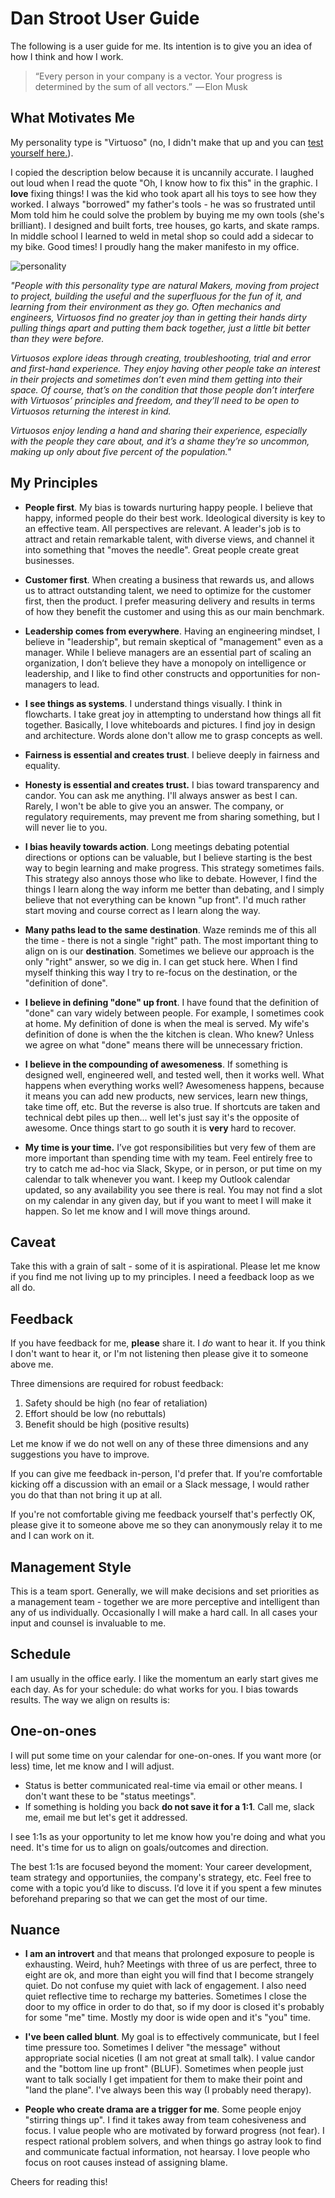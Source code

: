 # Dan Stroot User Guide

The following is a user guide for me. Its intention is to give you an idea of how I think and how I work.

> “Every person in your company is a vector. Your progress is determined by the sum of all vectors.”
>  — Elon Musk

## What Motivates Me

My personality type is "Virtuoso" (no, I didn't make that up and you can [test yourself here.](https://www.16personalities.com)).

I copied the description below because it is uncannily accurate. I laughed out loud when I read the quote "Oh, I know how to fix this" in the graphic. I **love** fixing things! I was the kid who took apart all his toys to see how they worked. I always "borrowed" my father's tools - he was so frustrated until Mom told him he could solve the problem by buying me my own tools (she's brilliant). I designed and built forts, tree houses, go karts, and skate ramps. In middle school I learned to weld in metal shop so could add a sidecar to my bike. Good times! I proudly hang the maker manifesto in my office.

![personality](https://raw.githubusercontent.com/dstroot/readme/master/personality.png)

_"People with this personality type are natural Makers, moving from project to project, building the useful and the superfluous for the fun of it, and learning from their environment as they go. Often mechanics and engineers, Virtuosos find no greater joy than in getting their hands dirty pulling things apart and putting them back together, just a little bit better than they were before._

_Virtuosos explore ideas through creating, troubleshooting, trial and error and first-hand experience. They enjoy having other people take an interest in their projects and sometimes don’t even mind them getting into their space. Of course, that’s on the condition that those people don’t interfere with Virtuosos’ principles and freedom, and they’ll need to be open to Virtuosos returning the interest in kind._

_Virtuosos enjoy lending a hand and sharing their experience, especially with the people they care about, and it’s a shame they’re so uncommon, making up only about five percent of the population."_

## My Principles

- **People first**. My bias is towards nurturing happy people. I believe that happy, informed people do their best work. Ideological diversity is key to an effective team. All perspectives are relevant. A leader's job is to attract and retain remarkable talent, with diverse views, and channel it into something that "moves the needle". Great people create great businesses. 

- **Customer first**. When creating a business that rewards us, and allows us to attract outstanding talent, we need to optimize for the customer first, then the product. I prefer measuring delivery and results in terms of how they benefit the customer and using this as our main benchmark. 

- **Leadership comes from everywhere**. Having an engineering mindset, I believe in "leadership", but remain skeptical of "management" even as a manager. While I believe managers are an essential part of scaling an organization, I don’t believe they have a monopoly on intelligence or leadership, and I like to find other constructs and opportunities for non-managers to lead. 

- **I see things as systems**. I understand things visually. I think in flowcharts. I take great joy in attempting to understand how things all fit together. Basically, I love whiteboards and pictures. I find joy in design and architecture. Words alone don't allow me to grasp concepts as well.

- **Fairness is essential and creates trust**. I believe deeply in fairness and equality.

- **Honesty is essential and creates trust.** I bias toward transparency and candor. You can ask me anything. I'll always answer as best I can. Rarely, I won't be able to give you an answer. The company, or regulatory requirements, may prevent me from sharing something, but I will never lie to you.

- **I bias heavily towards action**. Long meetings debating potential directions or options can be valuable, but I believe starting is the best way to begin learning and make progress. This strategy sometimes fails. This strategy also annoys those who like to debate. However, I find the things I learn along the way inform me better than debating, and I simply believe that not everything can be known "up front". I'd much rather start moving and course correct as I learn along the way.

- **Many paths lead to the same destination**. Waze reminds me of this all the time - there is not a single "right" path. The most important thing to align on is our **destination**. Sometimes we believe our approach is the only "right" answer, so we dig in. I can get stuck here. When I find myself thinking this way I try to re-focus on the destination, or the "definition of done".

- **I believe in defining "done" up front**. I have found that the definition of "done" can vary widely between people. For example, I sometimes cook at home. My definition of done is when the meal is served. My wife's definition of done is when the the kitchen is clean. Who knew? Unless we agree on what "done" means there will be unnecessary friction.

- **I believe in the compounding of awesomeness**. If something is designed well, engineered well, and tested well, then it works well. What happens when everything works well? Awesomeness happens, because it means you can add new products, new services, learn new things, take time off, etc. But the reverse is also true. If shortcuts are taken and technical debt piles up then... well let's just say it's the opposite of awesome. Once things start to go south it is **very** hard to recover.

- **My time is your time.** I’ve got responsibilities but very few of them are more important than spending time with my team. Feel entirely free to try to catch me ad-hoc via Slack, Skype, or in person, or put time on my calendar to talk whenever you want. I keep my Outlook calendar updated, so any availability you see there is real. You may not find a slot on my calendar in any given day, but if you want to meet I will make it happen. So let me know and I will move things around.

## Caveat

Take this with a grain of salt - some of it is aspirational. Please let me know if you find me not living up to my principles. I need a feedback loop as we all do.

## Feedback

If you have feedback for me, **please** share it. I _do_ want to hear it. If you think I don't want to hear it, or I'm not listening then please give it to someone above me. 

Three dimensions are required for robust feedback:

1.  Safety should be high (no fear of retaliation)
1.  Effort should be low (no rebuttals)
1.  Benefit should be high (positive results)

Let me know if we do not well on any of these three dimensions and any suggestions you have to improve.

If you can give me feedback in-person, I'd prefer that. If you're comfortable kicking off a discussion with an email or a Slack message, I would rather you do that than not bring it up at all.

If you're not comfortable giving me feedback yourself that's perfectly OK, please give it to someone above me so they can anonymously relay it to me and I can work on it.

## Management Style

This is a team sport. Generally, we will make decisions and set priorities as a management team - together we are more perceptive and intelligent than any of us individually. Occasionally I will make a hard call. In all cases your input and counsel is invaluable to me.

## Schedule

I am usually in the office early. I like the momentum an early start gives me each day.  As for your schedule: do what works for you. I bias towards results. The way we align on results is:

## One-on-ones

I will put some time on your calendar for one-on-ones. If you want more (or less) time, let me know and I will adjust.

- Status is better communicated real-time via email or other means. I don't want these to be "status meetings".
- If something is holding you back **do not save it for a 1:1**. Call me, slack me, email me but let's get it addressed.

I see 1:1s as your opportunity to let me know how you're doing and what you need. It's time for us to align on goals/outcomes and direction.

The best 1:1s are focused beyond the moment: Your career development, team strategy and opportuniies, the company's strategy, etc. Feel free to come with a topic you’d like to discuss. I’d love it if you spent a few minutes beforehand preparing so that we can get the most of our time.

## Nuance

- **I am an introvert** and that means that prolonged exposure to people is exhausting. Weird, huh? Meetings with three of us are perfect, three to eight are ok, and more than eight you will find that I become strangely quiet. Do not confuse my quiet with lack of engagement. I also need quiet reflective time to recharge my batteries. Sometimes I close the door to my office in order to do that, so if my door is closed it's probably for some "me" time. Mostly my door is wide open and it's "you" time.

- **I've been called blunt**. My goal is to effectively communicate, but I feel time pressure too. Sometimes I deliver "the message" without appropriate social niceties (I am not great at small talk). I value candor and the "bottom line up front" (BLUF). Sometimes when people just want to talk socially I get impatient for them to make their point and "land the plane". I've always been this way (I probably need therapy).

- **People who create drama are a trigger for me**. Some people enjoy "stirring things up". I find it takes away from team cohesiveness and focus. I value people who are motivated by forward progress (not fear). I respect rational problem solvers, and when things go astray look to find and communicate factual information, not hearsay. I love people who focus on root causes instead of assigning blame.

Cheers for reading this!
